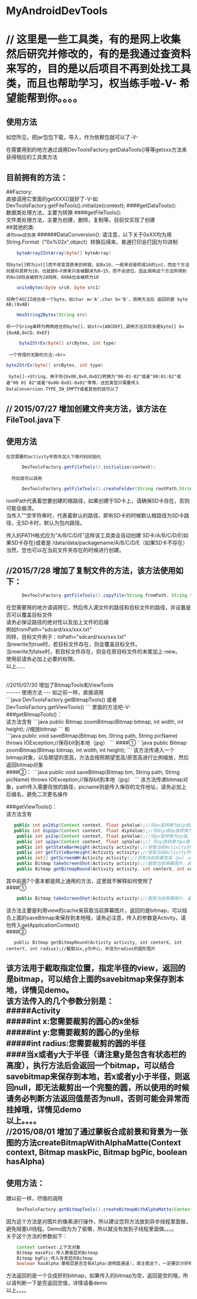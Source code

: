 # MyAndroidDevTools
// 这里是一些工具类，有的是网上收集然后研究并修改的，有的是我通过查资料来写的，目的是以后项目不再到处找工具类，而且也帮助学习，权当练手啦-V- 希望能帮到你。。。。
=====

使用方法
----
   如您所见，把jar包包下载，导入，作为依赖包就可以了-V-<br>
   
   在需要用到的地方通过调用DevToolsFactory.getDataTools()等等getxxx方法来获得相应的工具类方法
 
目前拥有的方法：
---
##Factory:<br>
   直接调用它里面的getXXX()就好了-V-如 DevToolsFactory.getFileTools().initialize(context);
####getDataTools():<br> 
   数据类处理方法，主要为转换
####getFileTools():<br>
   文件类处理方法，主要为创建，删除，复制等，目前仅实现了创建<br>
##其他的类:<br>
   `请勿new这些类`
######DataConversion():
 请注意，以下关于0xXX均为用String.Format（"0x%02x",object）转换后得来，普通打印会打因为10进制<br>
```java    
    byteArray2IntArray(byte[] byteArray)
``` 
    将byte[]转为int[]而不改变其原来的样貌，如0x10，一般来说是转成16的int，而这个方法则是将其转为10，也就是0~F原来只会被翻译为0~15，而不会进位，因此调用这个方法所得到的0x10将会被转为10同样，0X0A也会被转为10
```java    
    uniteBytes(byte src0, byte src1)
```    
    将两个ASCII结合成一个byte，如char a='A',char b='B'，调用方法后 返回的是 byte AB;(0xAB)
```java    
    HexString2Bytes(String src)
```    
    将一个Sring串转为两两结合的byte[]，如str={ABCDEF},调用方法后将会是byte[] b={0xAB,0xCD，0xEF}
```java
     byte2StrEx(byte[] srcBytes, int type)
```     
     一个奇怪的无聊的方法:<br>
```java
byte2StrEx(byte[] srcBytes, int type)
```
     byte[]->String，用于将{0x00,0x0,0x02}转换为"00-01-02"或者"00:01:02"或者"00 01 02"或者"0x00-0x01-0x02"等等，这些类型只需要传入DataConversion.TYPE_IN_EMPTY或者其他的就可以了

// 2015/07/27 增加创建文件夹方法，该方法在FileTool.java下
---

  使用方法
  ---
    在您需要的activity中首先加入下面代码初始化
```java   
      DevToolsFactory.getFileTools().initialize(context);
```      
      然后就可以调用
```java      
      DevToolsFactory.getFileTools().createFolder(String rootPath,String PATH)
```      
rootPath代表着您要创建的根路径，如果创建于SD卡上，请确保SD卡存在，否则可能会崩溃。<br>
当传入""空字符串时，代表着默认的路径，即有SD卡的时候默认根路径为SD卡路径，无SD卡时，默认为包内路径。<br>

传入的PATH格式应为"A/B/C/D/E"这样该工具类会自动创建 SD卡/A/B/C/D/E(如果SD卡存在)或者是 /data/data/packagename/A/B/C/D/E（如果SD卡不存在）
当然，您也可以在当前文件夹存在的时候进行创建。

//2015/7/28 增加了复制文件的方法，该方法使用如下：<br>
---
```java
      DevToolsFactory.getFileTools().copyfile(String fromPath, String toPath, Boolean rewrite)
```
在您需要用的地方请调用它，然后传入源文件的路径和目标文件的路径，并设置是否可以覆盖目标文件<br>
请务必保证路径的绝对性以及加上文件的后缀<br>
例如fromPath="sdcard/xxx/xxx.txt"<br>
同样，目标文件例子：toPath="sdcard/xxx/xxx.txt"<br>
当rewrite为true时，若目标文件存在，则会覆盖目标文件。<br>
当rewrite为false时，若目标文件存在，则会在原目标文件的末尾加上-new。<br>
使用前请务必加上必要的权限。<br>
以上......

<br>
//2015/07/30 增加了BitmapTools和ViewTools<br>
------
使用方法
---
如之前一样，直接调用<br>
```java
   DevToolsFactory.getBitmapTools()
或者
   DevToolsFactory.getViewTools()
```
里面的方法吧-V- <br>
###getBitmapTools()：<br>
该方法含有
```java
	public Bitmap zoomBitmap(Bitmap bitmap, int width, int height); //缩放bitmap
```
和<br>
```java
	public void saveBitmap(Bitmap bm, String path, String picName) throws IOException;//保存bit到本地（jpg）
```
####①
```java
	public Bitmap zoomBitmap(Bitmap bitmap, int width, int height); 
```
该方法传递入一个bitmap对象，以及期望的宽高，方法会按照期望宽高/原宽高进行比例缩放，然后返回bitmap对象<br>
####②：
```java
	public void saveBitmap(Bitmap bm, String path, String picName) throws IOException;//保存bit到本地（jpg）
```
该方法传递bitmap对象，path传入需要存放的路径，picname则是传入保存的文件地址，请务必加上后缀名，避免二次更名操作

###getViewTools()：<br>
该方法含有
```java
   public int px2dip(Context context, float pxValue);//将px值转换为dip或dp值，保证尺寸大小不变
   public int dip2px(Context context, float dipValue);//将dip或dp值转换为px值，保证尺寸大小不变
	public int px2sp(Context context, float pxValue);//将px值转换为sp值，保证文字大小不变
	public int sp2px(Context context, float spValue);// 将sp值转换为px值，保证文字大小不变
	public int getStateBarHeight(Activity activity);//获取当前Activity的状态栏高度
	public int getTitleBarHeight(Activity activity);//获取当前Activity的标题栏高度
	public int[] getScreenWH(Activity activity);//获取当前屏幕宽高（px）,width=int[0],height=int[1]
	public Bitmap takeScreenShot(Activity activity);//截取当前屏幕图片，返回Bitmap
	public Bitmap getBitmapRound(Activity activity, int centerX, int centerY, int radius);//截取以x,y为中心，半径为radius的圆形图片
```
其中前面7个基本都是网上通用的方法，这里就不解释如何使用了<br>
####①
```java
	public Bitmap takeScreenShot(Activity activity);//截取当前屏幕图片，返回Bitmap
```
该方法主要是利用view的cache来获取当前屏幕图片，返回的是bitmap，可以结合上面的saveBitmap来保存到本地哦，请务必注意，传入的参数是Activity，请勿传入getApplicationContext()<br>
####②
```
   public Bitmap getBitmapRound(Activity activity, int centerX, int centerY, int radius);//截取以x,y为中心，半径为radius的圆形图片
```
该方法用于截取指定位置，指定半径的view，返回的是bitmap，可以结合上面的savebitmap来保存到本地，详情见demo。<br>
该方法传入的几个参数分别是：<br>
#####Activity<br>
#####int x:您需要裁剪的圆心的x坐标<br>
#####int y:您需要裁剪的圆心的y坐标<br>
#####int radius:您需要裁剪的圆的半径<br>
####当x或者y大于半径（请注意y是包含有状态栏的高度），执行方法后会返回一个bitmap，可以结合savebitmap来保存到本地，若x或者y小于半径，则返回null，即无法裁剪出一个完整的圆，所以使用的时候请务必判断方法返回值是否为null，否则可能会异常而挂掉哦，详情见demo<br>
   以上。。。。<br>
//2015/08/01 增加了通过蒙板合成前景和背景为一张图的方法createBitmapWithAlphaMatte(Context context, Bitmap maskPic, Bitmap bgPic, boolean hasAlpha)<br>
------
使用方法：
---
跟以前一样，尽情的调用<br>
```java
    DevToolsFactory.getBitmapTools().createBitmapWithAlphaMatte(Context context, Bitmap maskPic, Bitmap bgPic, boolean hasAlpha)
```
因为这个方法是对图片的像素进行操作，所以建议您将方法放到异步线程里面做，避免阻塞UI线程。Demo因为为了偷懒，所以就没有放到子线程里面做。。。。<br>
关于这个方法的参数如下：<br>
```java
    Context context:上下文对象
    Bitmap maskPic:传入蒙板层的Bitmap
    Bitmap bgPic:传入背景层的Bitmap
    boolean hasAlpha:蒙板层是否含有Alpha(透明度通道)，请注意这个，一定要区分好哦，一般而言，jpg不含alpha通道的，所以对于jpg请选择false，对于png，请注意看是否有alpha通道，辨别很简单，请右键您的图片，查看属性是否>24深度，因为ARGB=4*8=32位，而RGB=3*8=24位，所以请看准是否含有alpha通道哦
```
方法返回的是一个合成好的bitmap，如果传入的bitmap为空，返回是空的哦，所以请判断一下是否返回空值，详情请看demo<br>
以上。。。。

